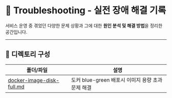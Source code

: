 # 🧯 Troubleshooting - 실전 장애 해결 기록

서비스 운영 중 겪었던 다양한 문제 상황과 그에 대한 **원인 분석 및 해결 방법**을 정리한 공간입니다.  

---

## 📂 디렉토리 구성

| 폴더/파일 | 설명 |
|-----------|------|
| [docker-image-disk-full.md](./docker/docker-image-disk-full.md) | 도커 blue-green 배포시 이미지 용량 초과 문제 해결 |

